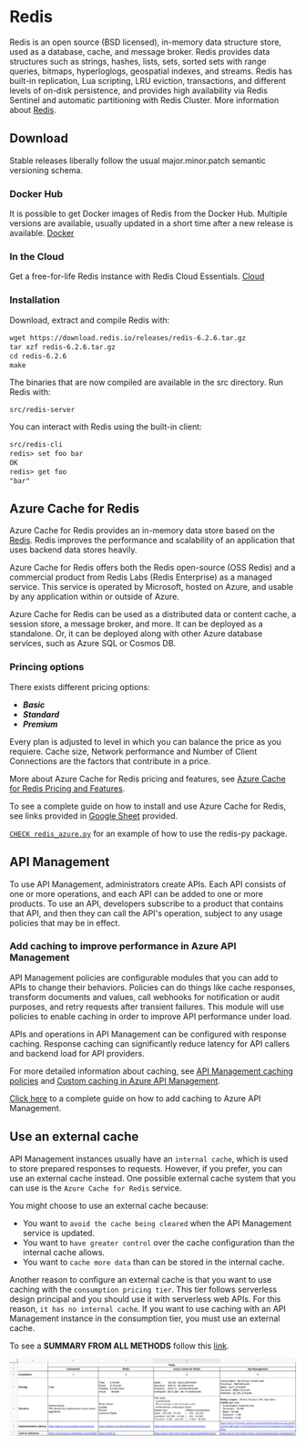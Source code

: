 # Redis

Redis is an open source (BSD licensed), in-memory data structure store, used as a database, cache, and message broker. Redis provides data structures such as strings, hashes, lists, sets, sorted sets with range queries, bitmaps, hyperloglogs, geospatial indexes, and streams. Redis has built-in replication, Lua scripting, LRU eviction, transactions, and different levels of on-disk persistence, and provides high availability via Redis Sentinel and automatic partitioning with Redis Cluster. More information about [Redis](https://redis.io/).

## Download

Stable releases liberally follow the usual major.minor.patch semantic versioning schema.

### Docker Hub

It is possible to get Docker images of Redis from the Docker Hub. Multiple versions are available, usually updated in a short time after a new release is available. [Docker](https://hub.docker.com/_/redis/)

### In the Cloud

Get a free-for-life Redis instance with Redis Cloud Essentials. [Cloud](https://redis.com/try-free/?_ga=2.83045649.606795882.1639066481-283578108.1639066481)

### Installation

Download, extract and compile Redis with:

```console
wget https://download.redis.io/releases/redis-6.2.6.tar.gz
tar xzf redis-6.2.6.tar.gz
cd redis-6.2.6
make
```

The binaries that are now compiled are available in the src directory. Run Redis with:

```console
src/redis-server
```

You can interact with Redis using the built-in client:

```console
src/redis-cli
redis> set foo bar
OK
redis> get foo
"bar"
```

## Azure Cache for Redis

Azure Cache for Redis provides an in-memory data store based on the [Redis](https://redis.io/). Redis improves the performance and scalability of an application that uses backend data stores heavily.

Azure Cache for Redis offers both the Redis open-source (OSS Redis) and a commercial product from Redis Labs (Redis Enterprise) as a managed service. This service is operated by Microsoft, hosted on Azure, and usable by any application within or outside of Azure.

Azure Cache for Redis can be used as a distributed data or content cache, a session store, a message broker, and more. It can be deployed as a standalone. Or, it can be deployed along with other Azure database services, such as Azure SQL or Cosmos DB.

### Princing options

There exists different pricing options:

- **_Basic_**
- **_Standard_**
- **_Premium_**

Every plan is adjusted to level in which you can balance the price as you requiere. Cache size, Network performance and Number of Client Connections are the factors that contribute in a price.


More about Azure Cache for Redis pricing and features, see [Azure Cache for Redis Pricing and Features](https://azure.microsoft.com/en-us/pricing/details/cache/).

To see a complete guide on how to install and use Azure Cache for Redis, see links provided in [Google Sheet]() provided.

[`CHECK redis_azure.py`](redis_azure.ipynb) for an example of how to use the redis-py package.

## API Management

To use API Management, administrators create APIs. Each API consists of one or more operations, and each API can be added to one or more products. To use an API, developers subscribe to a product that contains that API, and then they can call the API's operation, subject to any usage policies that may be in effect.

### Add caching to improve performance in Azure API Management

API Management policies are configurable modules that you can add to APIs to change their behaviors. Policies can do things like cache responses, transform documents and values, call webhooks for notification or audit purposes, and retry requests after transient failures. This module will use policies to enable caching in order to improve API performance under load.

APIs and operations in API Management can be configured with response caching. Response caching can significantly reduce latency for API callers and backend load for API providers.

For more detailed information about caching, see [API Management caching policies](https://docs.microsoft.com/en-us/azure/api-management/api-management-caching-policies) and [Custom caching in Azure API Management](https://docs.microsoft.com/en-us/azure/api-management/api-management-sample-cache-by-key).

[Click here](https://docs.microsoft.com/en-us/learn/modules/improve-api-performance-with-apim-caching-policy/) to a complete guide on how to add caching to Azure API Management.

## Use an external cache

API Management instances usually have an `internal cache`, which is used to store prepared responses to requests. However, if you prefer, you can use an external cache instead. One possible external cache system that you can use is the `Azure Cache for Redis` service.

You might choose to use an external cache because:

- You want to `avoid the cache being cleared` when the API Management service is updated.
- You want to `have greater control` over the cache configuration than the internal cache allows.
- You want to `cache more data` than can be stored in the internal cache.

Another reason to configure an external cache is that you want to use caching with the `consumption pricing tier`. This tier follows serverless design principal and you should use it with serverless web APIs. For this reason, `it has no internal cache`. If you want to use caching with an API Management instance in the consumption tier, you must use an external cache.

To see a **SUMMARY FROM ALL METHODS** follow this [link](https://docs.google.com/spreadsheets/d/1P30AN88s0LwahxEQr-1ZnEdPYr2wVWs6mpnstRrp5oE/edit?usp=sharing).

<img src="sheet.png">
